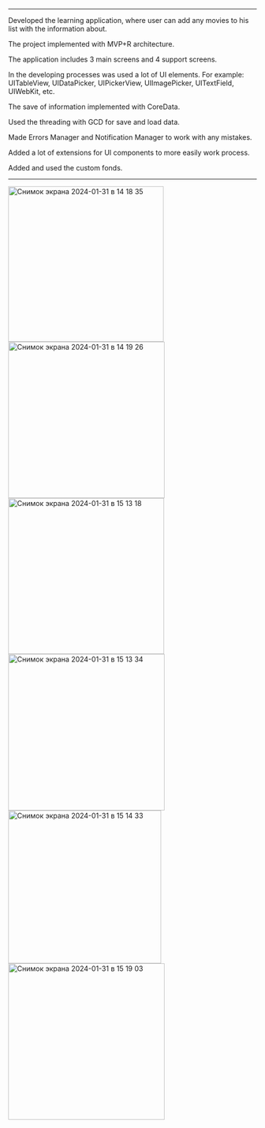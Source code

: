 *****************************************************************************

Developed the learning application, where user can add any movies to his list with the information about.

The project implemented with MVP+R architecture.

The application includes 3 main screens and 4 support screens.

In the developing processes was used a lot of UI elements. For example: UITableView, UIDataPicker, UIPickerView, UIImagePicker, UITextField, UIWebKit, etc.

The save of information implemented with CoreData.

Used the threading with GCD for save and load data.

Made Errors Manager and Notification Manager to work with any mistakes.

Added a lot of extensions for UI components to more easily work process. 

Added and used the custom fonds.

*****************************************************************************

<img width="315" alt="Снимок экрана 2024-01-31 в 14 18 35" src="https://github.com/MaksMarozau/MovieSaver/assets/144702102/7c9e9e4a-71e3-4894-9d2b-6b05507e6fd8">
<img width="317" alt="Снимок экрана 2024-01-31 в 14 19 26" src="https://github.com/MaksMarozau/MovieSaver/assets/144702102/f985f040-c811-4dca-b761-e15eaeaac3a7">
<img width="316" alt="Снимок экрана 2024-01-31 в 15 13 18" src="https://github.com/MaksMarozau/MovieSaver/assets/144702102/62197da3-cb94-4e3c-9907-e7f9083e5288">
<img width="317" alt="Снимок экрана 2024-01-31 в 15 13 34" src="https://github.com/MaksMarozau/MovieSaver/assets/144702102/bb3e636b-60d9-44d6-b56a-bb3d31180ae5">
<img width="310" alt="Снимок экрана 2024-01-31 в 15 14 33" src="https://github.com/MaksMarozau/MovieSaver/assets/144702102/e5d1fe4c-3a33-400e-893c-44787309232a">
<img width="317" alt="Снимок экрана 2024-01-31 в 15 19 03" src="https://github.com/MaksMarozau/MovieSaver/assets/144702102/589a3d6c-8adf-4024-978c-78ca9ec31fd7">
